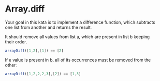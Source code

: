 # Array.diff

Your goal in this kata is to implement a difference function, which subtracts one list from another and returns the result.

It should remove all values from list a, which are present in list b keeping their order.

```javascript
arrayDiff([1,2],[1]) == [2]
```
If a value is present in b, all of its occurrences must be removed from the other:

```javascript
arrayDiff([1,2,2,2,3],[2]) == [1,3]
```
